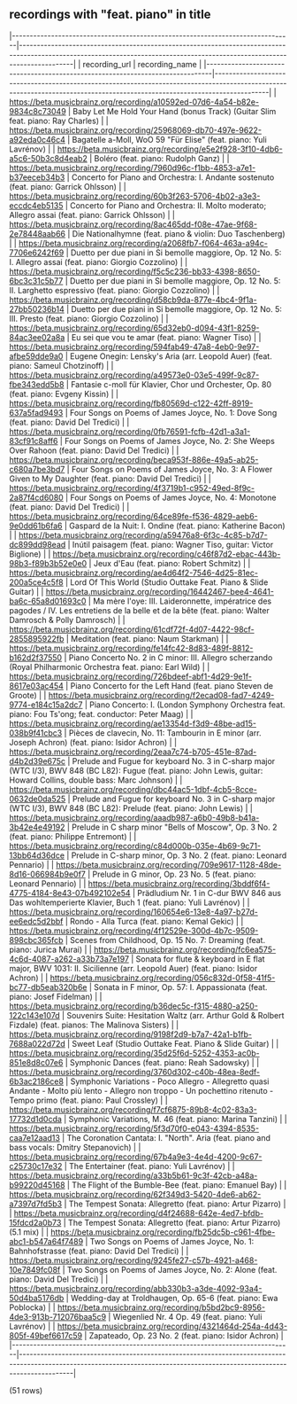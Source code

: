 ## recordings with "feat. piano" in title

|-------------------------------------------------------------------------------|---------------------------------------------------------------------------------------------------------------------------------------------------------------------------|
|                                 recording_url                                 |                                                                              recording_name                                                                               |
|-------------------------------------------------------------------------------|---------------------------------------------------------------------------------------------------------------------------------------------------------------------------|
| <https://beta.musicbrainz.org/recording/a10592ed-07d6-4a54-b82e-9834c8c73049> | Baby Let Me Hold Your Hand (bonus Track) (Guitar Slim feat. piano: Ray Charles)                                                                                           |
| <https://beta.musicbrainz.org/recording/25968069-db70-497e-9622-a92eda0c46c4> | Bagatelle a-Moll, WoO 59 "Für Elise" (feat. piano: Yuli Lavrénov)                                                                                                         |
| <https://beta.musicbrainz.org/recording/e5e2f928-3f10-4db6-a5c6-50b3c8d4eab2> | Boléro (feat. piano: Rudolph Ganz)                                                                                                                                        |
| <https://beta.musicbrainz.org/recording/7960d96c-f1bb-4853-a7e1-b37eeceb34b3> | Concerto for Piano and Orchestra: I. Andante sostenuto (feat. piano: Garrick Ohlsson)                                                                                     |
| <https://beta.musicbrainz.org/recording/60b3f263-5706-4b02-a3e3-eccdc4eb5135> | Concerto for Piano and Orchestra: II. Molto moderato; Allegro assai (feat. piano: Garrick Ohlsson)                                                                        |
| <https://beta.musicbrainz.org/recording/8ac465dd-f08e-47ae-9f68-2e78448aab66> | Die Nationalhymne (feat. piano & violin: Duo Taschenberg)                                                                                                                 |
| <https://beta.musicbrainz.org/recording/a2068fb7-f064-463a-a94c-7706e6242f69> | Duetto per due piani in Si bemolle maggiore, Op. 12 No. 5: I. Allegro assai (feat. piano: Giorgio Cozzolino)                                                              |
| <https://beta.musicbrainz.org/recording/f5c5c236-bb33-4398-8650-6bc3c31c5b77> | Duetto per due piani in Si bemolle maggiore, Op. 12 No. 5: II. Larghetto espressivo (feat. piano: Giorgio Cozzolino)                                                      |
| <https://beta.musicbrainz.org/recording/d58cb9da-877e-4bc4-9f1a-27bb50236b14> | Duetto per due piani in Si bemolle maggiore, Op. 12 No. 5: III. Presto (feat. piano: Giorgio Cozzolino)                                                                   |
| <https://beta.musicbrainz.org/recording/65d32eb0-d094-43f1-8259-84ac3ee02a8a> | Eu sei que vou te amar (feat. piano: Wagner Tiso)                                                                                                                         |
| <https://beta.musicbrainz.org/recording/594fab49-47a8-4eb0-9e97-afbe59dde9a0> | Eugene Onegin: Lensky's Aria (arr. Leopold Auer) (feat. piano: Sameul Chotzinoff)                                                                                         |
| <https://beta.musicbrainz.org/recording/a49573e0-03e5-499f-9c87-fbe343edd5b8> | Fantasie c-moll für Klavier, Chor und Orchester, Op. 80 (feat. piano: Evgeny Kissin)                                                                                      |
| <https://beta.musicbrainz.org/recording/fb80569d-c122-42ff-8919-637a5fad9493> | Four Songs on Poems of James Joyce, No. 1: Dove Song (feat. piano: David Del Tredici)                                                                                     |
| <https://beta.musicbrainz.org/recording/0fb76591-fcfb-42d1-a3a1-83cf91c8aff6> | Four Songs on Poems of James Joyce, No. 2: She Weeps Over Rahoon (feat. piano: David Del Tredici)                                                                         |
| <https://beta.musicbrainz.org/recording/beca953f-886e-49a5-ab25-c680a7be3bd7> | Four Songs on Poems of James Joyce, No. 3: A Flower Given to My Daughter (feat. piano: David Del Tredici)                                                                 |
| <https://beta.musicbrainz.org/recording/4f3719b1-c952-49ed-8f9c-2a87f4cd6080> | Four Songs on Poems of James Joyce, No. 4: Monotone (feat. piano: David Del Tredici)                                                                                      |
| <https://beta.musicbrainz.org/recording/64ce89fe-f536-4829-aeb6-9e0dd61b6fa6> | Gaspard de la Nuit: I. Ondine (feat. piano: Katherine Bacon)                                                                                                              |
| <https://beta.musicbrainz.org/recording/a59476a8-6f3c-4c85-b7d7-dc899dd98ead> | Inútil paisagem (feat. piano: Wagner Tiso, guitar: Victor Biglione)                                                                                                       |
| <https://beta.musicbrainz.org/recording/c46f87d2-ebac-443b-98b3-f89b3b52e0e0> | Jeux d'Eau (feat. piano: Robert Schmitz)                                                                                                                                  |
| <https://beta.musicbrainz.org/recording/ae4d64f2-7546-4d25-81ec-200a5ce4c5f8> | Lord Of This World (Studio Outtake Feat. Piano & Slide Guitar)                                                                                                            |
| <https://beta.musicbrainz.org/recording/16442467-bee4-4641-ba6c-65a8d01693c0> | Ma mère l'oye: III. Laideronnette, impératrice des pagodes / IV. Les entretiens de la belle et de la bête (feat. piano: Walter Damrosch & Polly Damrosch)                 |
| <https://beta.musicbrainz.org/recording/61cdf72f-4d07-4422-98cf-2855895922fb> | Meditation (feat. piano: Naum Starkman)                                                                                                                                   |
| <https://beta.musicbrainz.org/recording/fe14fc42-8d83-489f-8812-b162d2f37550> | Piano Concerto No. 2 in C minor: III. Allegro scherzando (Royal Philharmonic Orchestra feat. piano: Earl Wild)                                                            |
| <https://beta.musicbrainz.org/recording/726bdeef-abf1-4d29-9e1f-8617e03ac454> | Piano Concerto for the Left Hand (feat. piano Steven de Groote)                                                                                                           |
| <https://beta.musicbrainz.org/recording/f2ecad08-fad7-4249-9774-e184c15a2dc7> | Piano Concerto: I. (London Symphony Orchestra feat. piano: Fou Ts'ong; feat. conductor: Peter Maag)                                                                       |
| <https://beta.musicbrainz.org/recording/ae13354d-f3d9-48be-ad15-038b9f41cbc3> | Pièces de clavecin, No. 11: Tambourin in E minor (arr. Joseph Achron) (feat. piano: Isidor Achron)                                                                        |
| <https://beta.musicbrainz.org/recording/2eaa7c74-b705-451e-87ad-d4b2d39e675c> | Prelude and Fugue for keyboard No. 3 in C-sharp major (WTC I/3), BWV 848 (BC L82): Fugue (feat. piano: John Lewis, guitar: Howard Collins, double bass: Marc Johnson)     |
| <https://beta.musicbrainz.org/recording/dbc44ac5-1dbf-4cb5-8cce-0632de0da525> | Prelude and Fugue for keyboard No. 3 in C-sharp major (WTC I/3), BWV 848 (BC L82): Prelude (feat. piano: John Lewis)                                                      |
| <https://beta.musicbrainz.org/recording/aaadb987-a6b0-49b8-b41a-3b42e4e49192> | Prelude in C sharp minor "Bells of Moscow", Op. 3 No. 2 (feat. piano: Philippe Entremont)                                                                                 |
| <https://beta.musicbrainz.org/recording/c84d000b-035e-4b69-9c71-13bb64d36dce> | Prelude in C-sharp minor, Op. 3 No. 2 (feat. piano: Leonard Pennario)                                                                                                     |
| <https://beta.musicbrainz.org/recording/709e9617-1128-48de-8d16-066984b9e0f7> | Prelude in G minor, Op. 23 No. 5 (feat. piano: Leonard Pennario)                                                                                                          |
| <https://beta.musicbrainz.org/recording/3bddf6f4-4775-4184-8e43-07b492102e54> | Prädludium Nr. 1 in C-dur BWV 846 aus Das wohltemperierte Klavier, Buch 1 (feat. piano: Yuli Lavrénov)                                                                    |
| <https://beta.musicbrainz.org/recording/160654e6-13e8-4a97-b27d-ee6edc5d2bbf> | Rondo - Alla Turca (feat. piano: Kemal Gekic)                                                                                                                             |
| <https://beta.musicbrainz.org/recording/4f12529e-300d-4b7c-9509-898cbc365fcb> | Scenes from Childhood, Op. 15 No. 7: Dreaming (feat. piano: Jurica Murai)                                                                                                 |
| <https://beta.musicbrainz.org/recording/fc6ea575-4c6d-4087-a262-a33b73a7e197> | Sonata for flute & keyboard in E flat major, BWV 1031: II. Sicilienne (arr. Leopold Auer) (feat. piano: Isidor Achron)                                                    |
| <https://beta.musicbrainz.org/recording/056c832d-0f58-41f5-bc77-db5eab320b6e> | Sonata in F minor, Op. 57: I. Appassionata (feat. piano: Josef Fidelman)                                                                                                  |
| <https://beta.musicbrainz.org/recording/b36dec5c-f315-4880-a250-122c143e107d> | Souvenirs Suite: Hesitation Waltz (arr. Arthur Gold & Rolbert Fizdale) (feat. pianos: The Malinova Sisters)                                                               |
| <https://beta.musicbrainz.org/recording/9198f2d9-b7a7-42a1-b1fb-7688a022d72d> | Sweet Leaf (Studio Outtake Feat. Piano & Slide Guitar)                                                                                                                    |
| <https://beta.musicbrainz.org/recording/35d25f6d-5252-4353-ac0b-851e8d8c07e6> | Symphonic Dances (feat. piano: Reah Sadowsky)                                                                                                                             |
| <https://beta.musicbrainz.org/recording/3760d302-c40b-48ea-8edf-6b3ac2186ce8> | Symphonic Variations - Poco Allegro - Allegretto quasi Andante - Molto più lento - Allegro non troppo - Un pochettino ritenuto - Tempo primo (feat. piano: Paul Crossley) |
| <https://beta.musicbrainz.org/recording/f7cf6875-89b8-4c02-83a3-17732d1d0cda> | Symphonic Variations, M. 46 (feat. piano: Marina Tanzini)                                                                                                                 |
| <https://beta.musicbrainz.org/recording/5f3d70f0-e043-4394-8535-caa7e12aad13> | The Coronation Cantata: I. "North". Aria (feat. piano and bass vocals: Dmitry Stepanovich)                                                                                |
| <https://beta.musicbrainz.org/recording/67b4a9e3-4e4d-4200-9c67-c25730c17e32> | The Entertainer (feat. piano: Yuli Lavrénov)                                                                                                                              |
| <https://beta.musicbrainz.org/recording/a33b5b61-9c3f-42cb-a48a-b99220d45168> | The Flight of the Bumble-Bee (feat. piano: Emanuel Bay)                                                                                                                   |
| <https://beta.musicbrainz.org/recording/62f349d3-5420-4de6-ab62-a7397d7fd5b3> | The Tempest Sonata: Allegretto (feat. piano: Artur Pizarro)                                                                                                               |
| <https://beta.musicbrainz.org/recording/d4f24688-642e-4ed7-bfdb-15fdcd2a0b73> | The Tempest Sonata: Allegretto (feat. piano: Artur Pizarro) (5.1 mix)                                                                                                     |
| <https://beta.musicbrainz.org/recording/fb25dc5b-c961-4fbe-abc1-b547a64f7489> | Two Songs on Poems of James Joyce, No. 1: Bahnhofstrasse (feat. piano: David Del Tredici)                                                                                 |
| <https://beta.musicbrainz.org/recording/9245fe27-c57b-4921-a468-10e7849fc08f> | Two Songs on Poems of James Joyce, No. 2: Alone (feat. piano: David Del Tredici)                                                                                          |
| <https://beta.musicbrainz.org/recording/abb330b3-a3de-4092-93a4-50d4ba5176db> | Wedding-day at Troldhaugen, Op. 65-6 (feat. piano: Ewa Poblocka)                                                                                                          |
| <https://beta.musicbrainz.org/recording/b5bd2bc9-8956-4de3-913b-712076baa5c9> | Wiegenlied Nr. 4 Op. 49 (feat. piano: Yuli Lavrénov)                                                                                                                      |
| <https://beta.musicbrainz.org/recording/4321464d-254a-4d43-805f-49bef6617c59> | Zapateado, Op. 23 No. 2 (feat. piano: Isidor Achron)                                                                                                                      |
|-------------------------------------------------------------------------------|---------------------------------------------------------------------------------------------------------------------------------------------------------------------------|

(51 rows)

